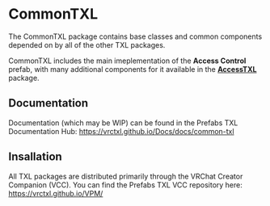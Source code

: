 # CommonTXL

The CommonTXL package contains base classes and common components depended on by all of the other TXL packages.

CommonTXL includes the main imeplementation of the **Access Control** prefab, with many additional components for it available
in the **[AccessTXL](https://github.com/vrctxl/AccessTXL)** package.

## Documentation

Documentation (which may be WIP) can be found in the Prefabs TXL Documentation Hub:
https://vrctxl.github.io/Docs/docs/common-txl

## Insallation

All TXL packages are distributed primarily through the VRChat Creator Companion (VCC).  You can find the Prefabs TXL VCC repository here:
https://vrctxl.github.io/VPM/
